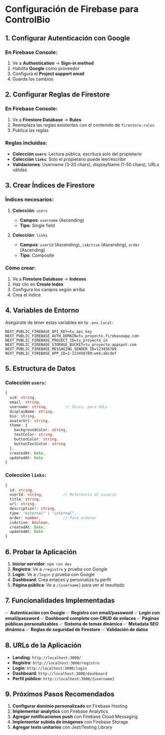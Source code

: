 # Configuración de Firebase para ControlBio

## 1. Configurar Autenticación con Google

### En Firebase Console:
1. Ve a **Authentication** → **Sign-in method**
2. Habilita **Google** como proveedor
3. Configura el **Project support email**
4. Guarda los cambios

## 2. Configurar Reglas de Firestore

### En Firebase Console:
1. Ve a **Firestore Database** → **Rules**
2. Reemplaza las reglas existentes con el contenido de `firestore.rules`
3. Publica las reglas

### Reglas incluidas:
- **Colección `users`**: Lectura pública, escritura solo del propietario
- **Colección `links`**: Solo el propietario puede leer/escribir
- **Validaciones**: Username (3-20 chars), displayName (1-50 chars), URLs válidas

## 3. Crear Índices de Firestore

### Índices necesarios:
1. **Colección**: `users`
   - **Campos**: `username` (Ascending)
   - **Tipo**: Single field

2. **Colección**: `links`
   - **Campos**: `userId` (Ascending), `isActive` (Ascending), `order` (Ascending)
   - **Tipo**: Composite

### Cómo crear:
1. Ve a **Firestore Database** → **Indexes**
2. Haz clic en **Create Index**
3. Configura los campos según arriba
4. Crea el índice

## 4. Variables de Entorno

Asegúrate de tener estas variables en tu `.env.local`:

```env
NEXT_PUBLIC_FIREBASE_API_KEY=tu_api_key
NEXT_PUBLIC_FIREBASE_AUTH_DOMAIN=tu_proyecto.firebaseapp.com
NEXT_PUBLIC_FIREBASE_PROJECT_ID=tu_proyecto_id
NEXT_PUBLIC_FIREBASE_STORAGE_BUCKET=tu_proyecto.appspot.com
NEXT_PUBLIC_FIREBASE_MESSAGING_SENDER_ID=123456789
NEXT_PUBLIC_FIREBASE_APP_ID=1:123456789:web:abcdef
```

## 5. Estructura de Datos

### Colección `users`:
```typescript
{
  uid: string,
  email: string,
  username: string,        // Único, para URLs
  displayName: string,
  bio: string,
  avatarUrl: string,
  theme: {
    backgroundColor: string,
    textColor: string,
    buttonColor: string,
    buttonTextColor: string
  },
  createdAt: Date,
  updatedAt: Date
}
```

### Colección `links`:
```typescript
{
  id: string,
  userId: string,         // Referencia al usuario
  title: string,
  url: string,
  description?: string,
  type: "external" | "internal",
  order: number,          // Para ordenar
  isActive: boolean,
  createdAt: Date,
  updatedAt: Date
}
```

## 6. Probar la Aplicación

1. **Iniciar servidor**: `npm run dev`
2. **Registro**: Ve a `/registro` y prueba con Google
3. **Login**: Ve a `/login` y prueba con Google
4. **Dashboard**: Crea enlaces y personaliza tu perfil
5. **Página pública**: Ve a `/{username}` para ver el resultado

## 7. Funcionalidades Implementadas

✅ **Autenticación con Google**
✅ **Registro con email/password**
✅ **Login con email/password**
✅ **Dashboard completo con CRUD de enlaces**
✅ **Páginas públicas personalizables**
✅ **Sistema de temas dinámico**
✅ **Metadata SEO dinámica**
✅ **Reglas de seguridad de Firestore**
✅ **Validación de datos**

## 8. URLs de la Aplicación

- **Landing**: `http://localhost:3000/`
- **Registro**: `http://localhost:3000/registro`
- **Login**: `http://localhost:3000/login`
- **Dashboard**: `http://localhost:3000/dashboard`
- **Perfil público**: `http://localhost:3000/{username}`

## 9. Próximos Pasos Recomendados

1. **Configurar dominio personalizado** en Firebase Hosting
2. **Implementar analytics** con Firebase Analytics
3. **Agregar notificaciones push** con Firebase Cloud Messaging
4. **Implementar subida de imágenes** con Firebase Storage
5. **Agregar tests unitarios** con Jest/Testing Library
